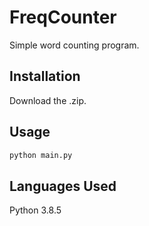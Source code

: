 # FreqCounter

Simple word counting program.

## Installation

Download the .zip.


## Usage

```bash
python main.py
```

## Languages Used
Python 3.8.5
